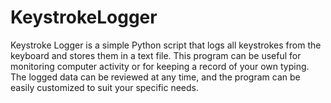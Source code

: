 # KeystrokeLogger
Keystroke Logger is a simple Python script that logs all keystrokes from the keyboard and stores them in a text file. This program can be useful for monitoring computer activity or for keeping a record of your own typing. The logged data can be reviewed at any time, and the program can be easily customized to suit your specific needs.
